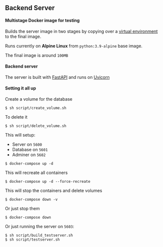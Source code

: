 ## Backend Server

#### Multistage Docker image for testing

Builds the server image in two stages by copying over
a [virtual environment](https://docs.python.org/3/library/venv.html) to the final image.

Runs currently on __Alpine Linux__ from `python:3.9-alpine` base image.

The final image is around `100MB`

#### Backend server

The server is built with [FastAPI](https://fastapi.tiangolo.com/) and runs on [Uvicorn](https://www.uvicorn.org/)

#### Setting it all up

Create a volume for the database

```shell
$ sh script/create_volume.sh
```

To delete it

```shell
$ sh script/delete_volume.sh
```

This will setup:

- Server on `5600`
- Database on `5601`
- Adminer on `5602`

```shell
$ docker-compose up -d
```

This will recreate all containers

```shell
$ docker-compose up -d --force-recreate
```

This will stop the containers and delete volumes

```shell
$ docker-compose down -v
```

Or just stop them

```shell
$ docker-compose down
```

Or just running the server on `5603`:

```shell
$ sh script/build_testserver.sh
$ sh script/testserver.sh
```